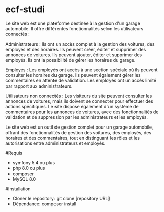 # ecf-studi
Le site web est une plateforme destinée à la gestion d'un garage automobile. Il offre différentes fonctionnalités selon les utilisateurs connectés :

Administrateurs :
Ils ont un accès complet à la gestion des voitures, des employés et des horaires.
Ils peuvent créer, éditer et supprimer des annonces de voitures.
Ils peuvent ajouter, éditer et supprimer des employés.
Ils ont la possibilité de gérer les horaires du garage.

Employés :
Les employés ont accès à une section spéciale où ils peuvent consulter les horaires du garage.
Ils peuvent également gérer les commentaires en attente de validation.
Les employés ont un accès limité par rapport aux administrateurs.

Utilisateurs non connectés :
Les visiteurs du site peuvent consulter les annonces de voitures, mais ils doivent se connecter pour effectuer des actions spécifiques.
Le site dispose également d'un système de commentaires pour les annonces de voitures, avec des fonctionnalités de validation et de suppression par les administrateurs et les employés.

Le site web est un outil de gestion complet pour un garage automobile, offrant des fonctionnalités de gestion des voitures, des employés, des horaires et des commentaires, tout en distinguant les rôles et les autorisations entre administrateurs et employés.

#Requis 
  - symfony 5.4 ou plus
  - php 8.0 ou plus
  - composer
  - MySQL 8.0

#Installation
  - Cloner le repository:
      git clone [repository URL]
  - Dépendance:
      composer install
